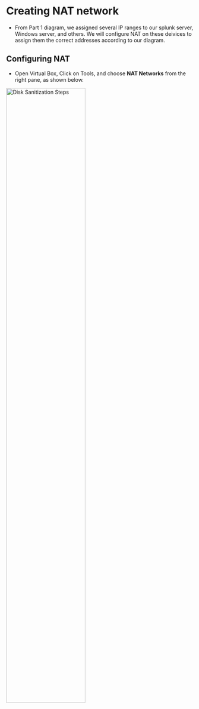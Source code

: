 # Creating NAT network

- From Part 1 diagram, we assigned several IP ranges to our splunk server, Windows server, and others. We will configure NAT on these deivices to assign them the correct addresses according to our diagram.

## Configuring NAT 
- Open Virtual Box, Click on Tools, and choose **NAT Networks** from the right pane, as shown below.

<img src="https://i.imgur.com/YaXFuWs.png" height="65%" width="65%" alt="Disk Sanitization Steps"/>
